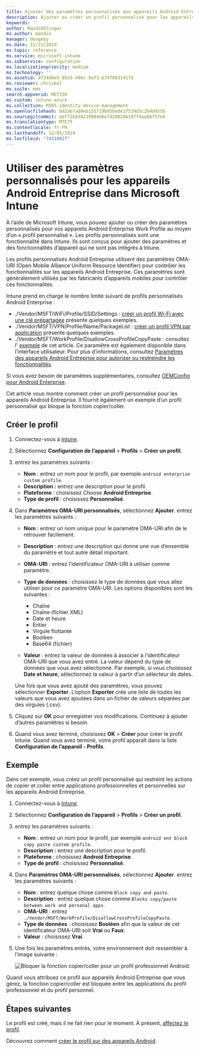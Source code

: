 ```yaml
---
title: Ajouter des paramètres personnalisés aux appareils Android Entreprise dans Microsoft Intune - Azure | Microsoft Docs
description: Ajouter ou créer un profil personnalisé pour les appareils Android Entreprise dans Microsoft Intune
keywords: ''
author: MandiOhlinger
ms.author: mandia
manager: dougeby
ms.date: 11/21/2019
ms.topic: reference
ms.service: microsoft-intune
ms.subservice: configuration
ms.localizationpriority: medium
ms.technology: ''
ms.assetid: 4724d6e5-05e5-496c-9af3-b74f083141f8
ms.reviewer: chrisbal
ms.suite: ems
search.appverid: MET150
ms.custom: intune-azure
ms.collection: M365-identity-device-management
ms.openlocfilehash: bd2ab7ad8eb155719695bede1f539d5c264d455b
ms.sourcegitcommit: ebf72b038219904d6e7d20024b107f4aa68f57e6
ms.translationtype: MTE75
ms.contentlocale: fr-FR
ms.lasthandoff: 12/05/2019
ms.locfileid: "74319827"
---
```

# <a name="use-custom-settings-for-android-enterprise-devices-in-microsoft-intune"></a>Utiliser des paramètres personnalisés pour les appareils Android Entreprise dans Microsoft Intune

À l’aide de Microsoft Intune, vous pouvez ajouter ou créer des paramètres personnalisés pour vos appareils Android Enterprise Work Profile au moyen d’un « profil personnalisé ». Les profils personnalisés sont une fonctionnalité dans Intune. Ils sont conçus pour ajouter des paramètres et des fonctionnalités d’appareil qui ne sont pas intégrés à Intune.

Les profils personnalisés Android Entreprise utilisent des paramètres OMA-URI (Open Mobile Alliance Uniform Resource Identifier) pour contrôler les fonctionnalités sur les appareils Android Entreprise. Ces paramètres sont généralement utilisés par les fabricants d’appareils mobiles pour contrôler ces fonctionnalités.

Intune prend en charge le nombre limité suivant de profils personnalisés Android Enterprise :

- ./Vendor/MSFT/WiFi/Profile/SSID/Settings : [créer un profil Wi-Fi avec une clé prépartagée](wi-fi-profile-shared-key.md) présente quelques exemples.
- ./Vendor/MSFT/VPN/Profile/Name/PackageList : [créer un profil VPN par application](android-pulse-secure-per-app-vpn.md) présente quelques exemples.
- ./Vendor/MSFT/WorkProfile/DisallowCrossProfileCopyPaste : consultez l' [exemple](#example) de cet article. Ce paramètre est également disponible dans l’interface utilisateur. Pour plus d’informations, consultez [Paramètres des appareils Android Entreprise pour autoriser ou restreindre les fonctionnalités](device-restrictions-android-for-work.md).

Si vous avez besoin de paramètres supplémentaires, consultez [OEMConfig pour Android Enterprise](android-oem-configuration-overview.md).

Cet article vous montre comment créer un profil personnalisé pour les appareils Android Entreprise. Il fournit également un exemple d’un profil personnalisé qui bloque la fonction copier/coller.

## <a name="create-the-profile"></a>Créer le profil

1. Connectez-vous à [Intune](https://go.microsoft.com/fwlink/?linkid=2090973).
2. Sélectionnez **Configuration de l’appareil** > **Profils** > **Créer un profil**.
3. entrez les paramètres suivants :

    - **Nom** : entrez un nom pour le profil, par exemple `android enterprise custom profile`.
    - **Description :** entrez une description pour le profil.
    - **Plateforme** : choisissez Choose **Android Entreprise**.
    - **Type de profil** : choisissez **Personnalisé**.

4. Dans **Paramètres OMA-URI personnalisés**, sélectionnez **Ajouter**. entrez les paramètres suivants :

    - **Nom** : entrez un nom unique pour le paramètre OMA-URI afin de le retrouver facilement.
    - **Description** : entrez une description qui donne une vue d’ensemble du paramètre et tout autre détail important.
    - **OMA-URI** : entrez l’identificateur OMA-URI à utiliser comme paramètre.
    - **Type de données** : choisissez le type de données que vous allez utiliser pour ce paramètre OMA-URI. Les options disponibles sont les suivantes :

      - Chaîne
      - Chaîne (fichier XML)
      - Date et heure
      - Entier
      - Virgule flottante
      - Booléen
      - Base64 (fichier)

    - **Valeur** : entrez la valeur de données à associer à l’identificateur OMA-URI que vous avez entré. La valeur dépend du type de données que vous avez sélectionné. Par exemple, si vous choisissez **Date et heure**, sélectionnez la valeur à partir d’un sélecteur de dates.

    Une fois que vous avez ajouté des paramètres, vous pouvez sélectionner **Exporter**. L’option **Exporter** crée une liste de toutes les valeurs que vous avez ajoutées dans un fichier de valeurs séparées par des virgules (.csv).

5. Cliquez sur **OK** pour enregistrer vos modifications. Continuez à ajouter d’autres paramètres si besoin.
6. Quand vous avez terminé, choisissez **OK** > **Créer** pour créer le profil Intune. Quand vous avez terminé, votre profil apparaît dans la liste **Configuration de l’appareil - Profils**.

## <a name="example"></a>Exemple

Dans cet exemple, vous créez un profil personnalisé qui restreint les actions de copier et coller entre applications professionnelles et personnelles sur les appareils Android Entreprise.

1. Connectez-vous à [Intune](https://go.microsoft.com/fwlink/?linkid=2090973).
2. Sélectionnez **Configuration de l’appareil** > **Profils** > **Créer un profil**.
3. entrez les paramètres suivants :

    - **Nom** : entrez un nom pour le profil, par exemple `android ent block copy paste custom profile`.
    - **Description :** entrez une description pour le profil.
    - **Plateforme** : choisissez **Android Entreprise**.
    - **Type de profil** : choisissez **Personnalisé**.

4. Dans **Paramètres OMA-URI personnalisés**, sélectionnez **Ajouter**. entrez les paramètres suivants :

    - **Nom** : entrez quelque chose comme `Block copy and paste`.
    - **Description** : entrez quelque chose comme `Blocks copy/paste between work and personal apps`.
    - **OMA-URI** : entrez `./Vendor/MSFT/WorkProfile/DisallowCrossProfileCopyPaste`.
    - **Type de données** : choisissez **Booléen** afin que la valeur de cet identificateur OMA-URI soit **Vrai** ou **Faux**.
    - **Valeur** : choisissez **Vrai**.

5. Une fois les paramètres entrés, votre environnement doit ressembler à l’image suivante :

    ![Bloquer la fonction copier/coller pour un profil professionnel Android.](./media/custom-settings-android-for-work/custom-policy-afw-copy-paste.png)

Quand vous attribuez ce profil aux appareils Android Entreprise que vous gérez, la fonction copier/coller est bloquée entre les applications du profil professionnel et du profil personnel.

## <a name="next-steps"></a>Étapes suivantes

Le profil est créé, mais il ne fait rien pour le moment. À présent, [affectez le profil](device-profile-assign.md).

Découvrez comment [créer le profil sur des appareils Android](../custom-settings-android.md).
